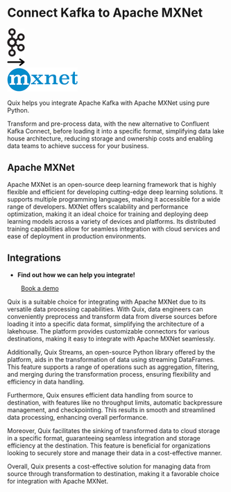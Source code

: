 # Connect Kafka to Apache MXNet

<div class="connect-images cards blog-grid-card" markdown>
<div>
<img src="../images/kafka_logo.png" width="40px" />
</div>
<div>
<img src="../images/arrow.svg" width="40px" />
</div>
<div>
<img src="./images/apache-mxnet_1.jpg" />
</div>
</div>

Quix helps you integrate Apache Kafka with Apache MXNet using pure Python.

Transform and pre-process data, with the new alternative to Confluent Kafka Connect, before loading it into a specific format, simplifying data lake house architecture, reducing storage and ownership costs and enabling data teams to achieve success for your business.

## Apache MXNet

Apache MXNet is an open-source deep learning framework that is highly flexible and efficient for developing cutting-edge deep learning solutions. It supports multiple programming languages, making it accessible for a wide range of developers. MXNet offers scalability and performance optimization, making it an ideal choice for training and deploying deep learning models across a variety of devices and platforms. Its distributed training capabilities allow for seamless integration with cloud services and ease of deployment in production environments.

## Integrations

<div class="grid cards" markdown>

- __Find out how we can help you integrate!__

    <a class="md-button md-button--primary" href="https://share.hsforms.com/1iW0TmZzKQMChk0lxd_tGiw4yjw2?__hstc=175542013.2303933fbd746c0ac86d9ccbe9bc9100.1728383268831.1729603416735.1729620918855.31&__hssc=175542013.1.1729620918855&__hsfp=2132701734" target="_blank" style="margin:.5rem;">Book a demo</a>

</div>


Quix is a suitable choice for integrating with Apache MXNet due to its versatile data processing capabilities. With Quix, data engineers can conveniently preprocess and transform data from diverse sources before loading it into a specific data format, simplifying the architecture of a lakehouse. The platform provides customizable connectors for various destinations, making it easy to integrate with Apache MXNet seamlessly.

Additionally, Quix Streams, an open-source Python library offered by the platform, aids in the transformation of data using streaming DataFrames. This feature supports a range of operations such as aggregation, filtering, and merging during the transformation process, ensuring flexibility and efficiency in data handling.

Furthermore, Quix ensures efficient data handling from source to destination, with features like no throughput limits, automatic backpressure management, and checkpointing. This results in smooth and streamlined data processing, enhancing overall performance.

Moreover, Quix facilitates the sinking of transformed data to cloud storage in a specific format, guaranteeing seamless integration and storage efficiency at the destination. This feature is beneficial for organizations looking to securely store and manage their data in a cost-effective manner.

Overall, Quix presents a cost-effective solution for managing data from source through transformation to destination, making it a favorable choice for integration with Apache MXNet.

